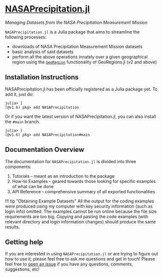 # [NASAPrecipitation.jl](https://github.com/natgeo-wong/NASAPrecipitation.jl)
*Managing Datasets from the NASA Precipitation Measurement Mission*

`NASAPrecipitation.jl` is a Julia package that aims to streamline the following processes:
* downloads of NASA Precipitation Measurement Mission datasets
* basic analysis of said datasets
* perform all the above operations innately over a given geographical region using the [`GeoRegion`](https://github.com/JuliaClimate/GeoRegions.jl) functionality of GeoRegions.jl (v2 and above)

## Installation Instructions

NASAPrecipitation.jl has  been officially registered as a Julia package yet.  To add it, just do:
```
julia> ]
(@v1.6) pkg> add NASAPrecipitation
```

Or if you want the latest version of NASAPrecipitation.jl, you can also install the `#main` branch.
```
julia> ]
(@v1.6) pkg> add NASAPrecipitation#main
```

## Documentation Overview

The documentation for `NASAPrecipitation.jl` is divided into three components:
1. Tutorials - meant as an introduction to the package
2. How-to Examples - geared towards those looking for specific examples of what can be done
3. API Reference - comprehensive summary of all exported functionalities

!!! tip "Obtaining Example Datasets"
    All the output for the coding examples were produced using my computer with key security information (such as login info) omitted.  The examples cannot be run online because the file size requirements are too big.  Copying and pasting the code examples (with relevant directory and login information changes) should produce the same results.

## Getting help
If you are interested in using `NASAPrecipitation.jl` or are trying to figure out how to use it, please feel free to ask me questions and get in touch!  Please feel free to [open an issue](https://github.com/natgeo-wong/NASAPrecipitation.jl/issues/new) if you have any questions, comments, suggestions, etc!
